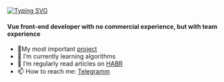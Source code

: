 <a align="center" href="https://git.io/typing-svg"><img src="https://readme-typing-svg.herokuapp.com?font=Fira+Code&weight=500&pause=1000&color=15F731&vCenter=true&width=435&lines=Hi+there+%F0%9F%91%8B%2C+I’m+Alexander" alt="Typing SVG" /></a>
<h4>Vue front-end developer with no commercial experience, but with team experience</h3>
<ul>
  <li>🔭My most important <a href='https://github.com/Executioner34/Panfilov.Academy-Module5' target="_blank">project</a></li>
  <li>🌱 I’m currently learning algorithms</li>
  <li>📄 I’m regularly read articles on <a href='https://habr.com/ru/feed/' target="_blank">HABR</a></li>
  <li>📫 How to reach me: <a href='https://t.me/Executioner34' target="_blank">Telegramm</a></li>
</ul>

<!--
**Executioner34/Executioner34** is a ✨ _special_ ✨ repository because its `README.md` (this file) appears on your GitHub profile.

Here are some ideas to get you started:

- 🔭 I’m currently working on ...
- 🌱 I’m currently learning ...
- 👯 I’m looking to collaborate on ...
- 🤔 I’m looking for help with ...
- 💬 Ask me about ...
- 📫 How to reach me: ...
- 😄 Pronouns: ...
- ⚡ Fun fact: ...
-->
